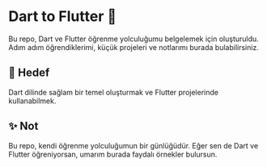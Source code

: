 # Dart to Flutter 🚀

Bu repo, Dart ve Flutter öğrenme yolculuğumu belgelemek için oluşturuldu.
Adım adım öğrendiklerimi, küçük projeleri ve notlarımı burada bulabilirsiniz.

## 🎯 Hedef
Dart dilinde sağlam bir temel oluşturmak ve Flutter projelerinde kullanabilmek.

## ✨ Not
Bu repo, kendi öğrenme yolculuğumun bir günlüğüdür.
Eğer sen de Dart ve Flutter öğreniyorsan, umarım burada faydalı örnekler bulursun.